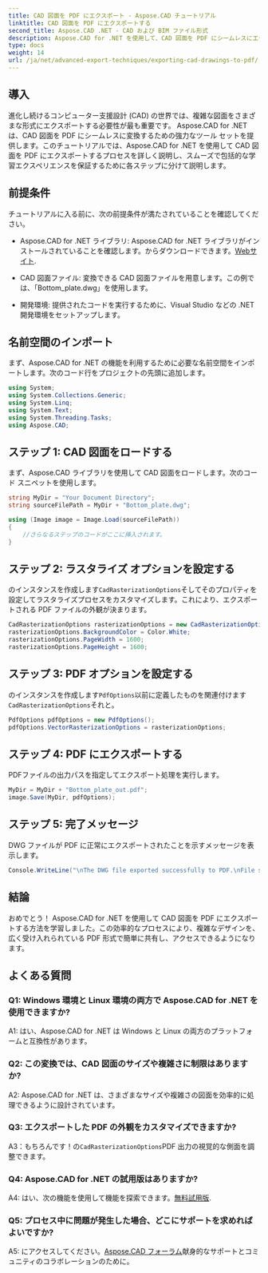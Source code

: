 ```yaml
---
title: CAD 図面を PDF にエクスポート - Aspose.CAD チュートリアル
linktitle: CAD 図面を PDF にエクスポートする
second_title: Aspose.CAD .NET - CAD および BIM ファイル形式
description: Aspose.CAD for .NET を使用して、CAD 図面を PDF にシームレスにエクスポートします。効率的に変換するには、ステップバイステップのガイドに従ってください。
type: docs
weight: 14
url: /ja/net/advanced-export-techniques/exporting-cad-drawings-to-pdf/
---
```

## 導入

進化し続けるコンピューター支援設計 (CAD) の世界では、複雑な図面をさまざまな形式にエクスポートする必要性が最も重要です。 Aspose.CAD for .NET は、CAD 図面を PDF にシームレスに変換するための強力なツール セットを提供します。このチュートリアルでは、Aspose.CAD for .NET を使用して CAD 図面を PDF にエクスポートするプロセスを詳しく説明し、スムーズで包括的な学習エクスペリエンスを保証するために各ステップに分けて説明します。

## 前提条件

チュートリアルに入る前に、次の前提条件が満たされていることを確認してください。

-  Aspose.CAD for .NET ライブラリ: Aspose.CAD for .NET ライブラリがインストールされていることを確認します。からダウンロードできます。[Webサイト](https://releases.aspose.com/cad/net/).

- CAD 図面ファイル: 変換できる CAD 図面ファイルを用意します。この例では、「Bottom_plate.dwg」を使用します。

- 開発環境: 提供されたコードを実行するために、Visual Studio などの .NET 開発環境をセットアップします。

## 名前空間のインポート

まず、Aspose.CAD for .NET の機能を利用するために必要な名前空間をインポートします。次のコード行をプロジェクトの先頭に追加します。

```csharp
using System;
using System.Collections.Generic;
using System.Linq;
using System.Text;
using System.Threading.Tasks;
using Aspose.CAD;
```

## ステップ 1: CAD 図面をロードする

まず、Aspose.CAD ライブラリを使用して CAD 図面をロードします。次のコード スニペットを使用します。

```csharp
string MyDir = "Your Document Directory";
string sourceFilePath = MyDir + "Bottom_plate.dwg";

using (Image image = Image.Load(sourceFilePath))
{
    //さらなるステップのコードがここに挿入されます。
}
```

## ステップ 2: ラスタライズ オプションを設定する

のインスタンスを作成します`CadRasterizationOptions`そしてそのプロパティを設定してラスタライズプロセスをカスタマイズします。これにより、エクスポートされる PDF ファイルの外観が決まります。

```csharp
CadRasterizationOptions rasterizationOptions = new CadRasterizationOptions();
rasterizationOptions.BackgroundColor = Color.White;
rasterizationOptions.PageWidth = 1600;
rasterizationOptions.PageHeight = 1600;
```

## ステップ 3: PDF オプションを設定する

のインスタンスを作成します`PdfOptions`以前に定義したものを関連付けます`CadRasterizationOptions`それと。

```csharp
PdfOptions pdfOptions = new PdfOptions();
pdfOptions.VectorRasterizationOptions = rasterizationOptions;
```

## ステップ 4: PDF にエクスポートする

PDFファイルの出力パスを指定してエクスポート処理を実行します。

```csharp
MyDir = MyDir + "Bottom_plate_out.pdf";
image.Save(MyDir, pdfOptions);
```

## ステップ 5: 完了メッセージ

DWG ファイルが PDF に正常にエクスポートされたことを示すメッセージを表示します。

```csharp
Console.WriteLine("\nThe DWG file exported successfully to PDF.\nFile saved at " + MyDir);
```

## 結論

おめでとう！ Aspose.CAD for .NET を使用して CAD 図面を PDF にエクスポートする方法を学習しました。この効率的なプロセスにより、複雑なデザインを、広く受け入れられている PDF 形式で簡単に共有し、アクセスできるようになります。

## よくある質問

### Q1: Windows 環境と Linux 環境の両方で Aspose.CAD for .NET を使用できますか?

A1: はい、Aspose.CAD for .NET は Windows と Linux の両方のプラットフォームと互換性があります。

### Q2: この変換では、CAD 図面のサイズや複雑さに制限はありますか?

A2: Aspose.CAD for .NET は、さまざまなサイズや複雑さの図面を効率的に処理できるように設計されています。

### Q3: エクスポートした PDF の外観をカスタマイズできますか?

 A3：もちろんです！の`CadRasterizationOptions`PDF 出力の視覚的な側面を調整できます。

### Q4: Aspose.CAD for .NET の試用版はありますか?

 A4: はい、次の機能を使用して機能を探索できます。[無料試用版](https://releases.aspose.com/).

### Q5: プロセス中に問題が発生した場合、どこにサポートを求めればよいですか?

A5: にアクセスしてください。[Aspose.CAD フォーラム](https://forum.aspose.com/c/cad/19)献身的なサポートとコミュニティのコラボレーションのために。